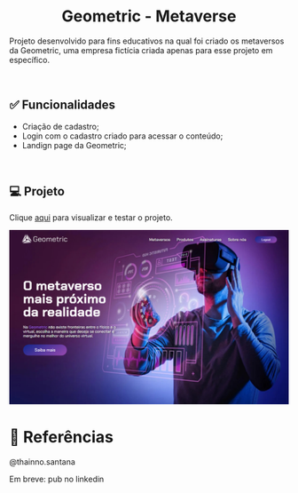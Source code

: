 <h1 align="center">Geometric - Metaverse</h1>

<p>Projeto desenvolvido para fins educativos na qual foi criado os metaversos da Geometric, uma empresa fictícia criada apenas para esse projeto em específico.</p><br>

<h2>✅ Funcionalidades</h2>
<ul>  
  <li>Criação de cadastro;</li>
  <li>Login com o cadastro criado para acessar o conteúdo;</li>
  <li>Landign page da Geometric;</li>
</ul><br>

<h2>💻 Projeto</h2>

<p>Clique <a href="https://thainno.github.io/Geometric/pages/home.html">aqui</a> para visualizar e testar o projeto.</p

<img src="https://github.com/Thainno/Geometric/blob/main/images/preview/home-desktop.png"><br>

### 

<h1>🔗 Referências</h1>
@thainno.santana
<p>Em breve: pub no linkedin</p>
